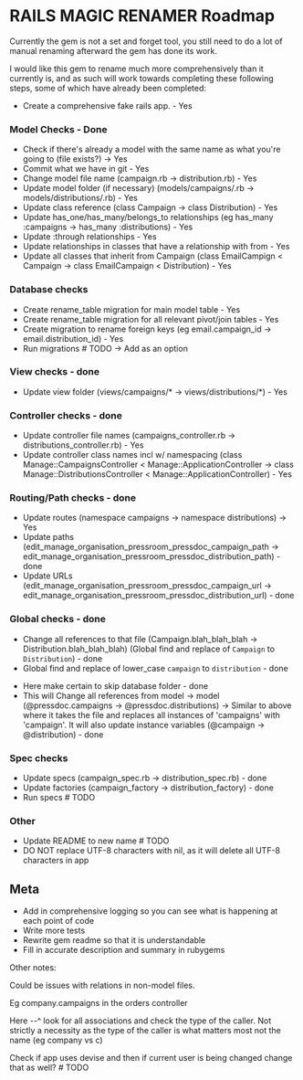 # RAILS MAGIC RENAMER Roadmap

Currently the gem is not a set and forget tool, you still need to do a lot of manual renaming afterward the gem has done its work. 

I would like this gem to rename much more comprehensively than it currently is, and as such will work towards completing these following steps, some of which have already been completed:

* Create a comprehensive fake rails app. - Yes

### Model Checks - Done
* Check if there's already a model with the same name as what you're going to (file exists?) -> Yes
* Commit what we have in git - Yes
* Change model file name (campaign.rb -> distribution.rb) - Yes
* Update model folder (if necessary) (models/campaigns/.rb -> models/distributions/.rb) - Yes
* Update class reference (class Campaign -> class Distribution) - Yes
* Update has_one/has_many/belongs_to relationships (eg has_many :campaigns -> has_many :distributions) - Yes
* Update :through relationships - Yes
* Update relationships in classes that have a relationship with from - Yes
* Update all classes that inherit from Campaign (class EmailCampign < Campaign -> class EmailCampaign < Distribution) - Yes

### Database checks
* Create rename_table migration for main model table - Yes
* Create rename_table migration for all relevant pivot/join tables - Yes
* Create migration to rename foreign keys (eg email.campaign_id -> email.distribution_id) - Yes
* Run migrations # TODO -> Add as an option

### View checks - done
* Update view folder (views/campaigns/* -> views/distributions/*) - Yes

### Controller checks - done
* Update controller file names (campaigns_controller.rb -> distributions_controller.rb) - Yes
* Update controller class names incl w/ namespacing (class Manage::CampaignsController < Manage::ApplicationController -> class Manage::DistributionsController < Manage::ApplicationController) - Yes

### Routing/Path checks - done
* Update routes (namespace campaigns -> namespace distributions) -> Yes
* Update paths (edit_manage_organisation_pressroom_pressdoc_campaign_path -> edit_manage_organisation_pressroom_pressdoc_distribution_path) - done
* Update URLs (edit_manage_organisation_pressroom_pressdoc_campaign_url -> edit_manage_organisation_pressroom_pressdoc_distribution_url) - done

### Global checks - done
* Change all references to that file (Campaign.blah_blah_blah -> Distribution.blah_blah_blah) (Global find and replace of `Campaign` to `Distribution`) - done
* Global find and replace of lower_case `campaign` to `distribution` - done
- Here make certain to skip database folder - done
- This will Change all references from model -> model (@pressdoc.campaigns -> @pressdoc.distributions) -> Similar to above where it takes the file and replaces all instances of 'campaigns' with 'campaign'. It will also update instance variables (@campaign -> @distribution) - done

### Spec checks
* Update specs (campaign_spec.rb -> distribution_spec.rb) - done
* Update factories (campaign_factory -> distribution_factory) - done
* Run specs # TODO

### Other
* Update README to new name # TODO
* DO NOT replace UTF-8 characters with nil, as it will delete all UTF-8 characters in app

## Meta
* Add in comprehensive logging so you can see what is happening at each point of code
* Write more tests
* Rewrite gem readme so that it is understandable
* Fill in accurate description and summary in rubygems

Other notes:

Could be issues with relations in non-model files.

Eg company.campaigns in the orders controller

Here --^ look for all associations and check the type of the caller. Not strictly a necessity as the type of the caller is what matters most not the name (eg company vs c)

Check if app uses devise and then if current user is being changed change that as well? # TODO
